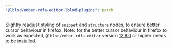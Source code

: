 ```yaml
---
'@lblod/ember-rdfa-editor-lblod-plugins': patch
---
```


Slightly readjust styling of `snippet` and `structure` nodes, to ensure better cursor behaviour in firefox.
Note: for the better cursor behaviour in firefox to work as expected, `@lblod/ember-rdfa-editor` version [12.8.0](https://github.com/lblod/ember-rdfa-editor/releases/tag/%40lblod%2Fember-rdfa-editor%4012.8.0) or higher needs to be installed.
